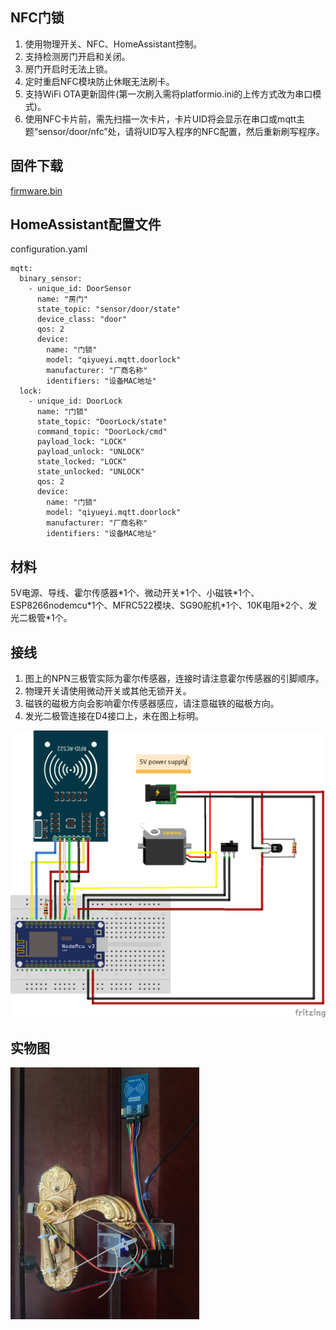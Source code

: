 ## NFC门锁
1. 使用物理开关、NFC、HomeAssistant控制。
2. 支持检测房门开启和关闭。
3. 房门开启时无法上锁。
4. 定时重启NFC模块防止休眠无法刷卡。
5. 支持WiFi OTA更新固件(第一次刷入需将platformio.ini的上传方式改为串口模式)。
6. 使用NFC卡片前，需先扫描一次卡片，卡片UID将会显示在串口或mqtt主题“sensor/door/nfc”处，请将UID写入程序的NFC配置，然后重新刷写程序。

## 固件下载
[firmware.bin](https://github.com/QiYueYiya/DoorLock/releases/download/DoorLock/firmware.bin)

## HomeAssistant配置文件
configuration.yaml
```
mqtt:
  binary_sensor:
    - unique_id: DoorSensor
      name: "房门"
      state_topic: "sensor/door/state"
      device_class: "door"
      qos: 2
      device:
        name: "门锁"
        model: "qiyueyi.mqtt.doorlock"
        manufacturer: "厂商名称"
        identifiers: "设备MAC地址"
  lock:
    - unique_id: DoorLock
      name: "门锁"
      state_topic: "DoorLock/state"
      command_topic: "DoorLock/cmd"
      payload_lock: "LOCK"
      payload_unlock: "UNLOCK"
      state_locked: "LOCK"
      state_unlocked: "UNLOCK"
      qos: 2
      device:
        name: "门锁"
        model: "qiyueyi.mqtt.doorlock"
        manufacturer: "厂商名称"
        identifiers: "设备MAC地址"
```

## 材料
5V电源、导线、霍尔传感器\*1个、微动开关\*1个、小磁铁\*1个、ESP8266nodemcu\*1个、MFRC522模块、SG90舵机\*1个、10K电阻\*2个、发光二极管\*1个。

## 接线
1. 图上的NPN三极管实际为霍尔传感器，连接时请注意霍尔传感器的引脚顺序。
2. 物理开关请使用微动开关或其他无锁开关。
3. 磁铁的磁极方向会影响霍尔传感器感应，请注意磁铁的磁极方向。
4. 发光二极管连接在D4接口上，未在图上标明。

![image](.vscode/IMG_02.png)

## 实物图

<img width = '60%' src =".vscode/IMG_01.jpg"/>
